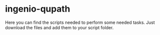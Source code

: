 # ingenio-qupath
Here you can find the scripts needed to perform some needed tasks. Just download the files and add them to your script folder.
